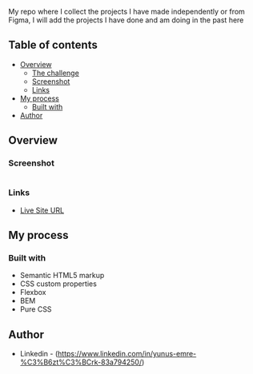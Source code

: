 
My repo where I collect the projects I have made independently or from Figma, I will add the projects I have done and am doing in the past here

## Table of contents

- [Overview](#overview)
  - [The challenge](#the-challenge)
  - [Screenshot](#screenshot)
  - [Links](#links)
- [My process](#my-process)
  - [Built with](#built-with)
- [Author](#author)

## Overview

### Screenshot

![]()


### Links


- [Live Site URL](https://emre-02.github.io/Product-preview-card-component/)

## My process

### Built with

- Semantic HTML5 markup
- CSS custom properties
- Flexbox
- BEM
- Pure CSS



## Author


- Linkedin - (https://www.linkedin.com/in/yunus-emre-%C3%B6zt%C3%BCrk-83a794250/)


